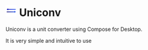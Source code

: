 # <img src="src/main/resources/uniconv-logo.svg" width="30" height="30"> Uniconv #

Uniconv is a unit converter using Compose for Desktop.

It is very simple and intuitive to use
